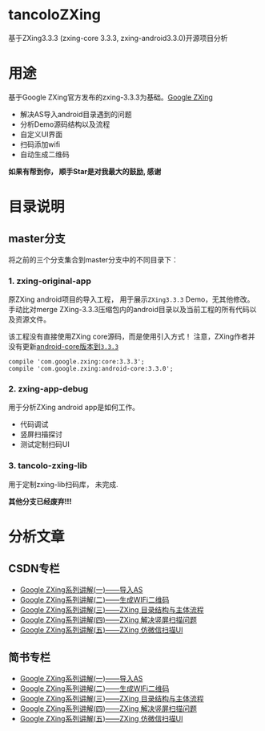 # tancoloZXing
基于ZXing3.3.3 (zxing-core 3.3.3, zxing-android3.3.0)开源项目分析


# 用途
基于Google ZXing官方发布的zxing-3.3.3为基础。[Google ZXing](https://github.com/zxing/zxing/releases/tag/zxing-3.3.3)
- 解决AS导入android目录遇到的问题
- 分析Demo源码结构以及流程
- 自定义UI界面
- 扫码添加wifi
- 自动生成二维码

**如果有帮到你， 顺手Star是对我最大的鼓励, 感谢**

# 目录说明
## master分支
将之前的三个分支集合到master分支中的不同目录下：
### 1. zxing-original-app
原ZXing android项目的导入工程， 用于展示`ZXing3.3.3` Demo，无其他修改。
手动比对merge ZXing-3.3.3压缩包内的android目录以及当前工程的所有代码以及资源文件。

该工程没有直接使用ZXing core源码，而是使用引入方式！ 
注意，ZXing作者并没有更新[android-core版本到`3.3.3`](https://prnt.sc/nsmzgf)

```
compile 'com.google.zxing:core:3.3.3';
compile 'com.google.zxing:android-core:3.3.0';
```

### 2. zxing-app-debug
用于分析ZXing android app是如何工作。
- 代码调试
- 竖屏扫描探讨
- 测试定制扫码UI

### 3. tancolo-zxing-lib
用于定制zxing-lib扫码库， 未完成.

**其他分支已经废弃!!!**

# 分析文章
## CSDN专栏
- [Google ZXing系列讲解(一)——导入AS](http://blog.csdn.net/shrimpcolo/article/details/56286094)
- [Google ZXing系列讲解(二)——生成WIFi二维码](http://blog.csdn.net/shrimpcolo/article/details/56494504)
- [Google ZXing系列讲解(三)——ZXing 目录结构与主体流程](http://blog.csdn.net/shrimpcolo/article/details/57402440)
- [Google ZXing系列讲解(四)——ZXing 解决竖屏扫描问题](http://blog.csdn.net/shrimpcolo/article/details/58176308)
- [Google ZXing系列讲解(五)——ZXing 仿微信扫描UI](https://blog.csdn.net/shrimpcolo/article/details/59484615)

## 简书专栏
- [Google ZXing系列讲解(一)——导入AS](https://www.jianshu.com/p/85e0bdb8bd2c)
- [Google ZXing系列讲解(二)——生成WIFi二维码](https://www.jianshu.com/p/656d6f6f862e)
- [Google ZXing系列讲解(三)——ZXing 目录结构与主体流程](https://www.jianshu.com/p/de529919e4e9)
- [Google ZXing系列讲解(四)——ZXing 解决竖屏扫描问题](https://www.jianshu.com/p/b78a967e2ac7)
- [Google ZXing系列讲解(五)——ZXing 仿微信扫描UI](https://www.jianshu.com/p/cbc1239a9f6f)

